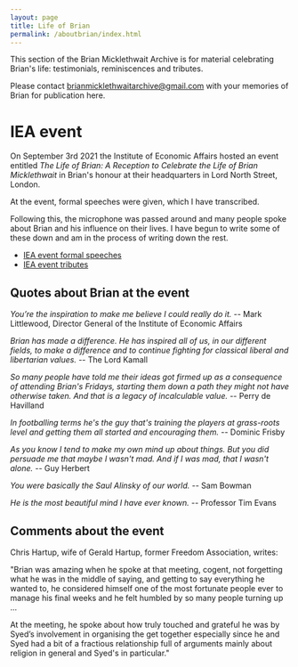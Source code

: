 ```yaml
---
layout: page
title: Life of Brian
permalink: /aboutbrian/index.html
---
```


This section of the Brian Micklethwait Archive is for material celebrating Brian's life: testimonials, reminiscences and tributes.

Please contact [brianmicklethwaitarchive@gmail.com](mailto:brianmicklethwaitarchive@gmail.com) with your memories of Brian for publication here.

# IEA event

On September 3rd 2021 the Institute of Economic Affairs hosted an event entitled _The Life of Brian: A Reception to Celebrate the Life of Brian Micklethwait_
in Brian's honour at their headquarters in Lord North Street, London.

At the event, formal speeches were given, which I have transcribed.

Following this, the microphone was passed around and many people spoke about Brian and his influence on their lives. I have begun to write some of these down
and am in the process of writing down the rest.

 * [IEA event formal speeches](iea_speeches.html)
 * [IEA event tributes](iea_tributes.html)


## Quotes about Brian at the event

_You’re the inspiration to make me believe I could really do it._ -- Mark Littlewood, Director General of the Institute of Economic Affairs

_Brian has made a difference. He has inspired all of us, in our different fields, to make a difference and to continue fighting for classical liberal and libertarian values._ -- The Lord Kamall

_So many people have told me their ideas got firmed up as a consequence of attending Brian's Fridays, starting them down a path they might not have otherwise taken. And that is a legacy of incalculable value._ -- Perry de Havilland

_In footballing terms he's the guy that's training the players at grass-roots level and getting them all started and encouraging them._ -- Dominic Frisby

_As you know I tend to make my own mind up about things. But you did persuade me that maybe I wasn't mad. And if I was mad, that I wasn't alone._ -- Guy Herbert

_You were basically the Saul Alinsky of our world._ -- Sam Bowman

_He is the most beautiful mind I have ever known._ -- Professor Tim Evans


## Comments about the event

Chris Hartup, wife of Gerald Hartup, former Freedom Association, writes:

"Brian was amazing when he spoke at that meeting, cogent, not forgetting what he was in the middle of saying, and getting to say everything he wanted to, he considered himself one of the most fortunate people ever to manage his final weeks and he felt humbled by so many people turning up ...

At the meeting, he spoke about how truly touched and grateful he was by Syed’s involvement in organising the get together especially since he and Syed had a bit of a fractious relationship full of arguments mainly about religion in general and Syed's in particular."
